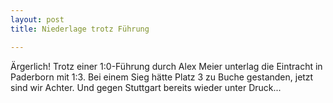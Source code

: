 ```yaml
---
layout: post
title: Niederlage trotz Führung

---
```


Ärgerlich! Trotz einer 1:0-Führung durch Alex Meier unterlag die Eintracht in Paderborn mit 1:3. Bei einem Sieg hätte Platz 3 zu Buche gestanden, jetzt sind wir Achter. Und gegen Stuttgart bereits wieder unter Druck...


